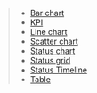 > - [Bar chart](#/Components/BarChart)
> - [KPI](#/Components/KPI)
> - [Line chart](#/Components/LineChart)
> - [Scatter chart](#/Components/ScatterChart)
> - [Status chart](#/Components/StatusChart)
> - [Status grid](#/Components/StatusGrid)
> - [Status Timeline](#/Components/StatusTimeline)
> - [Table](#/Components/Table)
